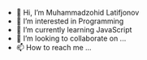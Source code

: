 - 👋 Hi, I’m Muhammadzohid Latifjonov
- 👀 I’m interested in Programming
- 🌱 I’m currently learning JavaScript
- 💞️ I’m looking to collaborate on ...
- 📫 How to reach me ...

<!---
MuhammadzohidLatifjonov/MuhammadzohidLatifjonov is a ✨ special ✨ repository because its `README.md` (this file) appears on your GitHub profile.
You can click the Preview link to take a look at your changes.
--->
